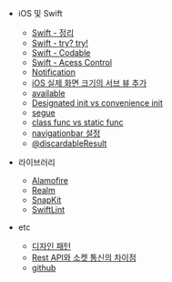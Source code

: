 - iOS 및 Swift
    - [Swift - 정리](iOS/Swift정리.md)
    - [Swift - try? try!](iOS/Swift_try.md)
    - [Swift - Codable](iOS/Swift_codable.md)
    - [Swift - Acess Control](iOS/Swift_accessControll.md)
    - [Notification](iOS/Notification.md)
    - [iOS 실제 화면 크기의 서브 뷰 추가](iOS/ios_view_size.md)
    - [available](iOS/available.md)
    - [Designated init vs convenience init](iOS/init.md)
    - [segue](iOS/seuge.md)
    - [class func vs static func](iOS/classVSstatic_func.md)
    - [navigationbar 설정](iOS/navigation.md)
    - [@discardableResult](iOS/discardableResult.md)

- 라이브러리
    - [Alamofire](라이브러리/Alamofire.md)
    - [Realm](라이브러리/Realm.md)
    - [SnapKit](라이브러리/Snapkit.md)
    - [SwiftLint](라이브러리/SwiftLint.md)

- etc
    - [디자인 패턴](etc/디자인패턴.md)
    - [Rest API와 소켓 통신의 차이점](etc/Rest_소켓_차이.md)
    - [github](etc/github.md)

